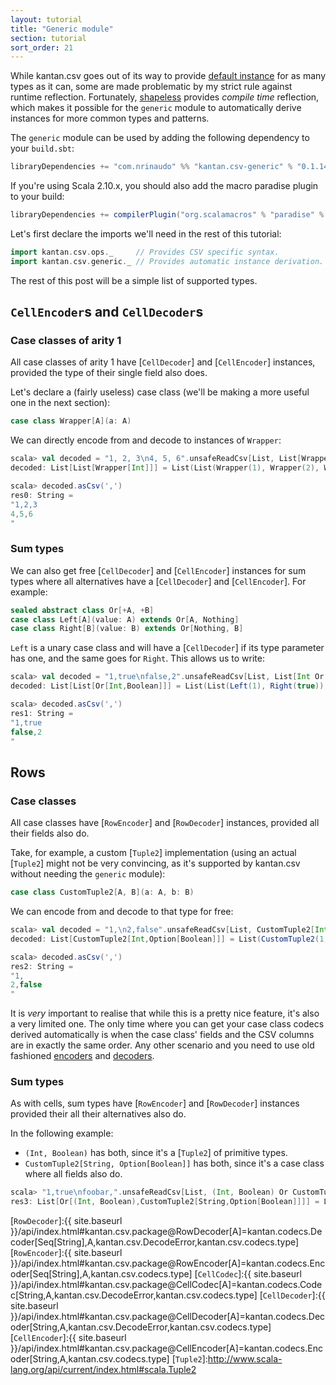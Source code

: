 ```yaml
---
layout: tutorial
title: "Generic module"
section: tutorial
sort_order: 21
---
```

While kantan.csv goes out of its way to provide [default instance](default_instances.html) for as many types as it can,
some are made problematic by my strict rule against runtime reflection. Fortunately, [shapeless](http://shapeless.io)
provides _compile time_ reflection, which makes it possible for the `generic` module to automatically derive instances
for more common types and patterns.

The `generic` module can be used by adding the following dependency to your `build.sbt`:

```scala
libraryDependencies += "com.nrinaudo" %% "kantan.csv-generic" % "0.1.14"
```

If you're using Scala 2.10.x, you should also add the macro paradise plugin to your build:

```scala
libraryDependencies += compilerPlugin("org.scalamacros" % "paradise" % "2.1.0" cross CrossVersion.full)
```

Let's first declare the imports we'll need in the rest of this tutorial:

```scala
import kantan.csv.ops._     // Provides CSV specific syntax.
import kantan.csv.generic._ // Provides automatic instance derivation.
```

The rest of this post will be a simple list of supported types.

## `CellEncoder`s and `CellDecoder`s

### Case classes of arity 1

All case classes of arity 1 have [`CellDecoder`] and [`CellEncoder`] instances, provided the type of their single field
also does.

Let's declare a (fairly useless) case class (we'll be making a more useful one in the next section):

```scala
case class Wrapper[A](a: A)
```

We can directly encode from and decode to instances of `Wrapper`:

```scala
scala> val decoded = "1, 2, 3\n4, 5, 6".unsafeReadCsv[List, List[Wrapper[Int]]](',', false)
decoded: List[List[Wrapper[Int]]] = List(List(Wrapper(1), Wrapper(2), Wrapper(3)), List(Wrapper(4), Wrapper(5), Wrapper(6)))

scala> decoded.asCsv(',')
res0: String =
"1,2,3
4,5,6
"
```

### Sum types

We can also get free [`CellDecoder`] and [`CellEncoder`] instances for sum types where all alternatives have a
[`CellDecoder`] and [`CellEncoder`]. For example:

```scala
sealed abstract class Or[+A, +B]
case class Left[A](value: A) extends Or[A, Nothing]
case class Right[B](value: B) extends Or[Nothing, B]
```

`Left` is a unary case class and will have a [`CellDecoder`] if its type parameter has one, and the same goes for
`Right`. This allows us to write:

```scala
scala> val decoded = "1,true\nfalse,2".unsafeReadCsv[List, List[Int Or Boolean]](',', false)
decoded: List[List[Or[Int,Boolean]]] = List(List(Left(1), Right(true)), List(Right(false), Left(2)))

scala> decoded.asCsv(',')
res1: String =
"1,true
false,2
"
```

## Rows

### Case classes

All case classes have [`RowEncoder`] and [`RowDecoder`] instances, provided all their fields also do.

Take, for example, a custom [`Tuple2`] implementation (using an actual [`Tuple2`] might not be very convincing, as
it's supported by kantan.csv without needing the `generic` module):

```scala
case class CustomTuple2[A, B](a: A, b: B)
```

We can encode from and decode to that type for free:

```scala
scala> val decoded = "1,\n2,false".unsafeReadCsv[List, CustomTuple2[Int, Option[Boolean]]](',', false)
decoded: List[CustomTuple2[Int,Option[Boolean]]] = List(CustomTuple2(1,None), CustomTuple2(2,Some(false)))

scala> decoded.asCsv(',')
res2: String =
"1,
2,false
"
```

It is *very* important to realise that while this is a pretty nice feature, it's also a very limited one. The only
time where you can get your case class codecs derived automatically is when the case class' fields and the CSV columns
are in exactly the same order. Any other scenario and you need to use old fashioned
[encoders](arbitrary_types_as_rows.html) and [decoders](rows_as_arbitrary_types.html).

### Sum types

As with cells, sum types have [`RowEncoder`] and [`RowDecoder`] instances provided their all their alternatives also do.

In the following example:

* `(Int, Boolean)` has both, since it's a [`Tuple2`] of primitive types.
* `CustomTuple2[String, Option[Boolean]]` has both, since it's a case class where all fields also do.

```scala
scala> "1,true\nfoobar,".unsafeReadCsv[List, (Int, Boolean) Or CustomTuple2[String, Option[Boolean]]](',', false)
res3: List[Or[(Int, Boolean),CustomTuple2[String,Option[Boolean]]]] = List(Left((1,true)), Right(CustomTuple2(foobar,None)))
```

[`RowDecoder`]:{{ site.baseurl }}/api/index.html#kantan.csv.package@RowDecoder[A]=kantan.codecs.Decoder[Seq[String],A,kantan.csv.DecodeError,kantan.csv.codecs.type]
[`RowEncoder`]:{{ site.baseurl }}/api/index.html#kantan.csv.package@RowEncoder[A]=kantan.codecs.Encoder[Seq[String],A,kantan.csv.codecs.type]
[`CellCodec`]:{{ site.baseurl }}/api/index.html#kantan.csv.package@CellCodec[A]=kantan.codecs.Codec[String,A,kantan.csv.DecodeError,kantan.csv.codecs.type]
[`CellDecoder`]:{{ site.baseurl }}/api/index.html#kantan.csv.package@CellDecoder[A]=kantan.codecs.Decoder[String,A,kantan.csv.DecodeError,kantan.csv.codecs.type]
[`CellEncoder`]:{{ site.baseurl }}/api/index.html#kantan.csv.package@CellEncoder[A]=kantan.codecs.Encoder[String,A,kantan.csv.codecs.type]
[`Tuple2`]:http://www.scala-lang.org/api/current/index.html#scala.Tuple2
